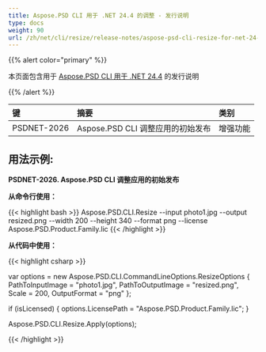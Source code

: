 ```yaml
---
title: Aspose.PSD CLI 用于 .NET 24.4 的调整 - 发行说明
type: docs
weight: 90
url: /zh/net/cli/resize/release-notes/aspose-psd-cli-resize-for-net-24-4-release-notes/
---
```


{{% alert color="primary" %}}

本页面包含用于 [Aspose.PSD CLI 用于 .NET 24.4](https://www.nuget.org/packages/Aspose.PSD.CLI.Resize/) 的发行说明

{{% /alert %}}

| **键**       | **摘要**                                             | **类别**    |
|:-------------|:-----------------------------------------------------|:-----------|
| PSDNET-2026  | Aspose.PSD CLI 调整应用的初始发布                   | 增强功能      |


## **用法示例:**

**PSDNET-2026. Aspose.PSD CLI 调整应用的初始发布**

**从命令行使用：**

{{< highlight bash >}}
Aspose.PSD.CLI.Resize --input photo1.jpg --output resized.png --width 200 --height 340 --format png --license Aspose.PSD.Product.Family.lic
{{< /highlight >}}

**从代码中使用：**

{{< highlight csharp >}}

var options = new Aspose.PSD.CLI.CommandLineOptions.ResizeOptions
{
    PathToInputImage = "photo1.jpg",
    PathToOutputImage = "resized.png",
    Scale = 200,
    OutputFormat = "png"
};


if (isLicensed)
{
    options.LicensePath = "Aspose.PSD.Product.Family.lic";
}

Aspose.PSD.CLI.Resize.Apply(options);

{{< /highlight >}}
